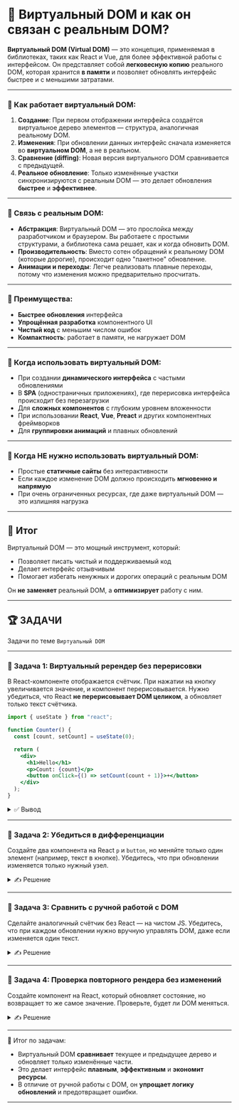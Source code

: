 # 📌 Виртуальный DOM и как он связан с реальным DOM?

**Виртуальный DOM (Virtual DOM)** — это концепция, применяемая в библиотеках, таких как React и Vue, для более эффективной работы с интерфейсом. Он представляет собой **легковесную копию** реального DOM, которая хранится **в памяти** и позволяет обновлять интерфейс быстрее и с меньшими затратами.

---

### 🔹 Как работает виртуальный DOM:

1. **Создание**: При первом отображении интерфейса создаётся виртуальное дерево элементов — структура, аналогичная реальному DOM.
2. **Изменения**: При обновлении данных интерфейс сначала изменяется во **виртуальном DOM**, а не в реальном.
3. **Сравнение (diffing)**: Новая версия виртуального DOM сравнивается с предыдущей.
4. **Реальное обновление**: Только изменённые участки синхронизируются с реальным DOM — это делает обновления **быстрее** и **эффективнее**.

---

### 🔹 Связь с реальным DOM:

* **Абстракция**: Виртуальный DOM — это прослойка между разработчиком и браузером. Вы работаете с простыми структурами, а библиотека сама решает, как и когда обновить DOM.
* **Производительность**: Вместо сотен обращений к реальному DOM (которые дорогие), происходит одно "пакетное" обновление.
* **Анимации и переходы**: Легче реализовать плавные переходы, потому что изменения можно предварительно просчитать.

---

### 🔹 Преимущества:

*  **Быстрее обновления** интерфейса
*  **Упрощённая разработка** компонентного UI
*  **Чистый код** с меньшим числом ошибок
*  **Компактность**: работает в памяти, не нагружает DOM

---

### 🔹️ Когда использовать виртуальный DOM:

* При создании **динамического интерфейса** с частыми обновлениями
* В **SPA** (одностраничных приложениях), где перерисовка интерфейса происходит без перезагрузки
* Для **сложных компонентов** с глубоким уровнем вложенности
* При использовании **React**, **Vue**, **Preact** и других компонентных фреймворков
* Для **группировки анимаций** и плавных обновлений

---

### 🔹 Когда НЕ нужно использовать виртуальный DOM:

* Простые **статичные сайты** без интерактивности
* Если каждое изменение DOM должно происходить **мгновенно и напрямую**
* При очень ограниченных ресурсах, где даже виртуальный DOM — это излишняя нагрузка

---

## 🎯 Итог

Виртуальный DOM — это мощный инструмент, который:

* Позволяет писать чистый и поддерживаемый код
* Делает интерфейс отзывчивым
* Помогает избегать ненужных и дорогих операций с реальным DOM

Он **не заменяет** реальный DOM, а **оптимизирует** работу с ним.

---

## 🏆 ЗАДАЧИ

Задачи по теме `Виртуальный DOM`

---

### 📌 Задача 1: Виртуальный ререндер без перерисовки

В React-компоненте отображается счётчик. При нажатии на кнопку увеличивается значение, и компонент перерисовывается. Нужно убедиться, что React **не перерисовывает DOM целиком**, а обновляет только текст счётчика.

```jsx
import { useState } from "react";

function Counter() {
  const [count, setCount] = useState(0);

  return (
    <div>
      <h1>Hello</h1>
      <p>Count: {count}</p>
      <button onClick={() => setCount(count + 1)}>+</button>
    </div>
  );
}
```

<details>
<summary>✅ Вывод</summary>

* Проверить можно с помощью DevTools: при обновлении изменяется только `<p>`, остальной DOM остаётся без изменений.

* React обновляет только ту часть DOM, которая изменилась — благодаря виртуальному DOM и сравнению дерева.

</details>

---

### 📌 Задача 2: Убедиться в дифференциации

Создайте два компонента на React `p` и `button`, но меняйте только один элемент (например, текст в кнопке). Убедитесь, что при обновлении изменяется только нужный узел.

<details>
<summary>✍ Решение</summary>

```jsx
function App() {
  const [text, setText] = useState("Click me");

  return (
    <div>
      <button onClick={() => setText("Clicked!")}>{text}</button>
      <p>I'm static</p>
    </div>
  );
}
```

* Изменение состояния повлияет только на `<button>`, `<p>` останется нетронутым (можно проверить в DevTools).

* React сравнивает виртуальное дерево и меняет только отличия.

</details>

---

### 📌 Задача 3: Сравнить с ручной работой с DOM

Сделайте аналогичный счётчик без React — на чистом JS. Убедитесь, что при каждом обновлении нужно вручную управлять DOM, даже если изменяется один текст.

<details>
<summary>✍ Решение</summary>

```html
<p id="text">Count: 0</p>
<button id="btn">+</button>

<script>
  let count = 0;
  document.getElementById("btn").addEventListener("click", () => {
    count++;
    document.getElementById("text").textContent = `Count: ${count}`;
  });
</script>
```

Даже для простого обновления приходится вручную управлять DOM. В React это делается автоматически.

</details>

---


### 📌 Задача 4: Проверка повторного рендера без изменений

Создайте компонент на React, который обновляет состояние, но возвращает то же самое значение. Проверьте, будет ли DOM меняться.


<details>
<summary>✍ Решение</summary>

```jsx
const [value, setValue] = useState(0);

return (
  <div>
    <p>Value: {value}</p>
    <button onClick={() => setValue(0)}>Set to 0</button>
  </div>
);
```

* React не будет перерисовывать DOM, потому что значение не изменилось — виртуальный DOM это понимает.
* Виртуальный DOM предотвращает лишние обновления, даже если вы "попросили" React что-то обновить.

</details>

---

🎉 Итог по задачам:

* Виртуальный DOM **сравнивает** текущее и предыдущее дерево и обновляет только изменённые части.
* Это делает интерфейс **плавным**, **эффективным** и **экономит ресурсы**.
* В отличие от ручной работы с DOM, он **упрощает логику обновлений** и предотвращает ошибки.

---

